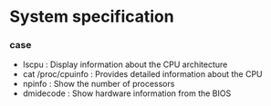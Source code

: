 # System specification

### case

- lscpu                 : Display information about the CPU architecture
- cat /proc/cpuinfo     : Provides detailed information about the CPU
- npinfo                : Show the number of processors
- dmidecode             : Show hardware information from the BIOS